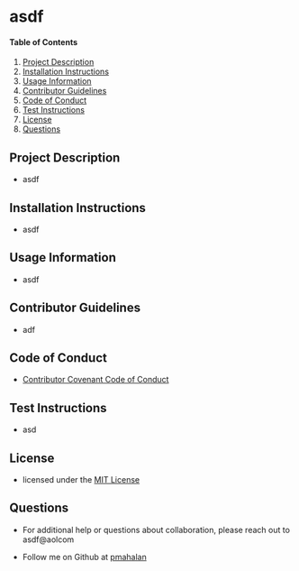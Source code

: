 # asdf
    
#### Table of Contents
1. [Project Description](#project-description)
2. [Installation Instructions](#installation-instructions)
3. [Usage Information](#usage-information)
4. [Contributor Guidelines](#contributor-guidelines)
5. [Code of Conduct](#code-of-conduct)
6. [Test Instructions](#test-instructions)
7. [License](#license)
8. [Questions](#questions)


## Project Description
* asdf

## Installation Instructions
* asdf

## Usage Information
* asdf

## Contributor Guidelines
* adf

## Code of Conduct
* [Contributor Covenant Code of Conduct](https://www.contributor-covenant.org/version/2/0/code_of_conduct/code_of_conduct.md)

## Test Instructions
* asd

## License
* licensed under the [MIT License](LICENSE.txt)

## Questions
* For additional help or questions about collaboration, please reach out to asdf@aolcom

* Follow me on Github at [pmahalan](http://github.com/pmahalan)

